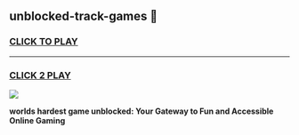 
## unblocked-track-games 👋
<h3>
<a href="https://premium.freeplayer.one?title=unblocked-track-games&ref=14F">CLICK TO PLAY</a></h3>
<hr>

<h3>
<a href="https://premium.freeplayer.one?title=unblocked-track-games&ref=14F">CLICK 2 PLAY</a>
  
</h3>

<a href="https://premium.freeplayer.one?title=unblocked-track-games&ref=12F/"><img src="https://clearcache.store/games.png"></a>


**worlds hardest game unblocked: Your Gateway to Fun and Accessible Online Gaming**
